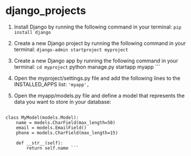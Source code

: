 # django_projects
1. Install Django by running the following command in your terminal:
``` pip install django ```

2. Create a new Django project by running the following command in your terminal:
``` django-admin startproject myproject ```

3. Create a new Django app by running the following command in your terminal:
``` cd myproject ```
python manage.py startapp myapp ```

4. Open the myproject/settings.py file and add the following lines to the INSTALLED_APPS list:
``` 'myapp', ```

5. Open the myapp/models.py file and define a model that represents the data you want to store in your database:
```from django.db import models

class MyModel(models.Model):
    name = models.CharField(max_length=50)
    email = models.EmailField()
    phone = models.CharField(max_length=15)

    def __str__(self):
        return self.name ```


